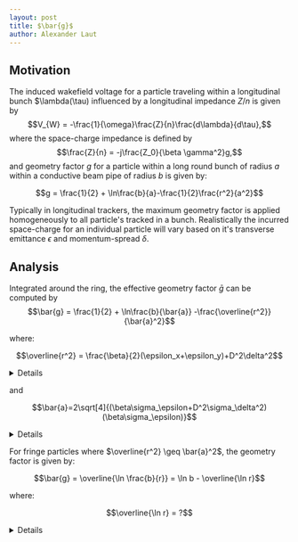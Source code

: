 ```yaml
---
layout: post
title: $\bar{g}$
author: Alexander Laut
---
```


<script type="text/javascript" async
  src="https://cdnjs.cloudflare.com/ajax/libs/mathjax/2.7.7/MathJax.js?config=TeX-MML-AM_CHTML">
</script>

## Motivation

The induced wakefield voltage for a particle traveling within a longitudinal bunch $\lambda(\tau) influenced by a longitudinal impedance $Z/n$ is given by
$$V_{W} = -\frac{1}{\omega}\frac{Z}{n}\frac{d\lambda}{d\tau},$$
where the space-charge impedance is defined by
$$\frac{Z}{n} = -j\frac{Z_0}{\beta \gamma^2}g,$$
and geometry factor $g$ for a particle within a long round bunch of radius $a$ within a conductive beam pipe of radius $b$ is given by:

$$g = \frac{1}{2} + \ln\frac{b}{a}-\frac{1}{2}\frac{r^2}{a^2}$$

Typically in longitudinal trackers, the maximum geometry factor is applied homogeneously to all particle's tracked in a bunch. Realistically the incurred space-charge for an individual particle will vary based on it's transverse emittance $\epsilon$ and momentum-spread $\delta$.

## Analysis

Integrated around the ring, the effective geometry factor $\bar{g}$ can be computed by
$$\bar{g} = \frac{1}{2} + \ln\frac{b}{\bar{a}} -\frac{\overline{r^2}}{\bar{a}^2}$$

where:

$$\overline{r^2} = \frac{\beta}{2}(\epsilon_x+\epsilon_y)+D^2\delta^2$$

<details>

---

A particle's transverse position around a ring defined by optics $\beta(s) \approx \beta$ and $D(s) \approx D$ is given by

$$\begin{aligned}
x &= \sqrt{\beta \epsilon_x}\cos\phi_x+D\delta\\
y &= \sqrt{\beta\epsilon_y}\cos\phi_y
\end{aligned}$$

where the betatron phase advance is given by:

$$\phi = \frac{s}{\beta} + \phi_0.$$

A particles transverse position is given by $r^2 = x^2 = y^2$ therefore

$$r^2 = \beta\epsilon_x\cos^2\phi_x + \beta\epsilon_y\cos^2\phi_y + D^2\delta^2 + 2 \sqrt{\beta\epsilon_x}\cos\phi_x D\delta.$$

Because the betatron tune $Q_x$ and $Q_y$ are large, the variation due to phase-advance averages out to zero and accordingly:

$$\overline{r^2} = \frac{1}{C}\oint r^2 ds $$
since
$$\overline{\cos^2x} =\lim_{x\to\infty} \frac{1}{x}\int_0^x \cos^2x'dx' = \frac{1}{2}$$
and 
$$\overline{\cos x} = \lim_{x\to\infty} \int_0^x \cos x' dx' = 0$$

$$\boxed{\overline{r^2} = \frac{\beta}{2}(\epsilon_x+\epsilon_y)+D^2\delta^2}$$

---

</details>

and

$$\bar{a}=2\sqrt[4]{(\beta\sigma_\epsilon+D^2\sigma_\delta^2)(\beta\sigma_\epsilon)}$$

<details>

---

For the beam width $a$, if the beta function is approximated as constant throughout the ring, the beam radius is given by:

$$a = \sqrt{a_y a_y} = 2\sqrt{\sigma_x\sigma_y}$$

where:

$$\begin{aligned}
\sigma_x^2 &=\beta\sigma_\epsilon + D^2\sigma_\delta^2\\
\sigma_y^2 &= \beta\sigma_\epsilon
\end{aligned}$$

Because the optics optics are assumed invariant along the ring, the beam width is constant nd so accordingly

$$\boxed{\bar{a} = 2\sqrt[4]{(\beta\sigma_\epsilon+D^2\sigma_\delta^2)(\beta\sigma_\epsilon)}}$$

---

</details>

For fringe particles where $\overline{r^2} \geq \bar{a}^2$, the geometry factor is given by:

$$\bar{g} = \overline{\ln \frac{b}{r}} = \ln b - \overline{\ln r}$$

where:

$$\overline{\ln r} = ?$$

<details>

---

Because $\overline{\ln r} = \frac{1}{2}\overline{\ln r^2}$ and that:

$$\begin{aligned}
\overline{\ln r^2} &= \frac{1}{2\pi}\oint \ln r^2d \theta\\
&= \frac{1}{2\pi}\oint_0^{2\pi} \ln\left(\beta(\epsilon_x\cos^2\phi_x + \epsilon_y\cos^2\phi_y)+D^2\delta^2+2\sqrt{\beta\epsilon_x}\cos\phi_xD\delta\right)d\theta
\end{aligned}$$

where:

$$\phi = \frac{R\theta}{\beta}+ \phi_0$$

---